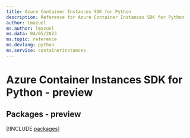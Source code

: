 ```yaml
---
title: Azure Container Instances SDK for Python
description: Reference for Azure Container Instances SDK for Python
author: lmazuel
ms.author: lmazuel
ms.data: 04/05/2023
ms.topic: reference
ms.devlang: python
ms.service: containerinstances
---
```

# Azure Container Instances SDK for Python - preview
## Packages - preview
[!INCLUDE [packages](container-instances-index.md)]